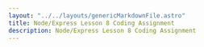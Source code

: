 ```yaml
---
layout: "../../layouts/genericMarkdownFile.astro"
title: Node/Express Lesson 8 Coding Assignment
description: Node/Express Lesson 8 Coding Assignment
---
```

